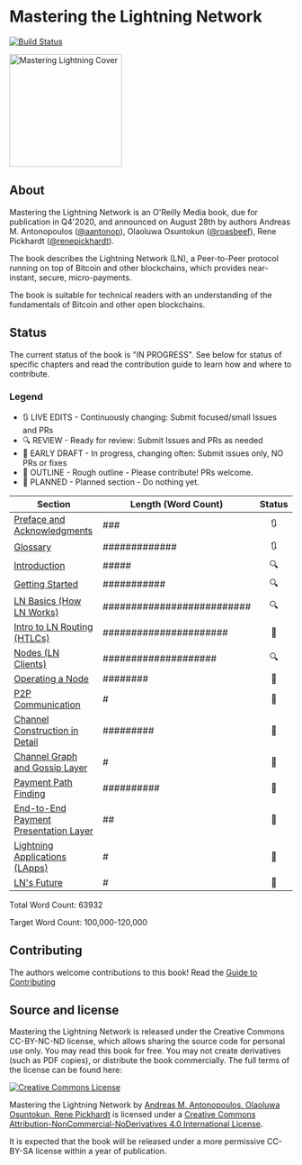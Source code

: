 # Mastering the Lightning Network

[![Build Status](https://travis-ci.com/lnbook/lnbook.svg?branch=develop)](https://travis-ci.com/lnbook/lnbook)

<img src="images/cover_thumb.png" width=200 alt="Mastering Lightning Cover">

## About
Mastering the Lightning Network is an O'Reilly Media book, due for publication in Q4'2020, and announced on August 28th by authors Andreas M. Antonopoulos ([@aantonop](https://twitter.com/aantonop)), Olaoluwa Osuntokun ([@roasbeef](https://twitter.com/roasbeef)), Rene Pickhardt ([@renepickhardt](https://twitter.com/renepickhardt)).

The book describes the Lightning Network (LN), a Peer-to-Peer protocol running on top of Bitcoin and other blockchains, which provides near-instant, secure, micro-payments.

The book is suitable for technical readers with an understanding of the fundamentals of Bitcoin and other open blockchains.

## Status

The current status of the book is "IN PROGRESS". See below for status of specific chapters and read the contribution guide to learn how and where to contribute.

### Legend

* :arrows_clockwise:  LIVE EDITS - Continuously changing: Submit focused/small Issues and PRs
* :mag: REVIEW - Ready for review: Submit Issues and PRs as needed
* :lock_with_ink_pen: EARLY DRAFT - In progress, changing often: Submit issues only, NO PRs or fixes
* :bookmark_tabs: OUTLINE - Rough outline - Please contribute! PRs welcome.
* :thought_balloon: PLANNED - Planned section  - Do nothing yet.

| Section | Length (Word Count) |  Status |
|-------|------|:------:|
| [Preface and Acknowledgments](preface.asciidoc) | ### | :arrows_clockwise: |
| [Glossary](glossary.asciidoc) | ############# | :arrows_clockwise: |
| [Introduction](01_introduction.asciidoc) | ##### | :mag: |
| [Getting Started](02_getting_started.asciidoc) | ########### | :mag: |
| [LN Basics (How LN Works)](03_how_ln_works.asciidoc) | ########################## | :mag: |
| [Intro to LN Routing (HTLCs)](routing.asciidoc) | ###################### | :lock_with_ink_pen: |
| [Nodes (LN Clients)](node_client.asciidoc) | #################### | :mag: |
| [Operating a Node](node_operations.asciidoc) | ######## | :bookmark_tabs: |
| [P2P Communication](p2p.asciidoc) | # | :bookmark_tabs: |
| [Channel Construction in Detail](channel-construction.asciidoc) | ######### | :lock_with_ink_pen: |
| [Channel Graph and Gossip Layer](channel-graph.asciidoc) | # | :bookmark_tabs: |
| [Payment Path Finding](path-finding.asciidoc) | ########## | :bookmark_tabs: |
| [End-to-End Payment Presentation Layer](e2e-presentation-layer.asciidoc) | ## | :bookmark_tabs: |
| [Lightning Applications (LApps)]() | # | :thought_balloon: |
| [LN's Future]() | # | :thought_balloon: |

Total Word Count: 63932

Target Word Count: 100,000-120,000

## Contributing

The authors welcome contributions to this book! Read the [Guide to Contributing](CONTRIBUTING.md)

## Source and license

Mastering the Lightning Network is released under the Creative Commons CC-BY-NC-ND license, which allows sharing the source code for personal use only. You may read this book for free. You may not create derivatives (such as PDF copies), or distribute the book commercially. The full terms of the license can be found here:

[![Creative Commons License](https://i.creativecommons.org/l/by-nc-nd/4.0/88x31.png)](https://creativecommons.org/licenses/by-nc-nd/4.0/)

<span xmlns:dct="http://purl.org/dc/terms/" property="dct:title">Mastering the Lightning Network</span> by <a xmlns:cc="http://creativecommons.org/ns#" href="https://lnbook.info/" property="cc:attributionName" rel="cc:attributionURL">Andreas M. Antonopoulos, Olaoluwa Osuntokun, Rene Pickhardt</a> is licensed under a <a rel="license" href="http://creativecommons.org/licenses/by-nc-nd/4.0/">Creative Commons Attribution-NonCommercial-NoDerivatives 4.0 International License</a>.

It is expected that the book will be released under a more permissive CC-BY-SA license within a year of publication.
